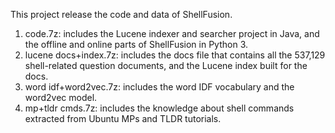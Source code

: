 This project release the code and data of ShellFusion.

1. code.7z: includes the Lucene indexer and searcher project in Java, and the offline and online parts of ShellFusion in Python 3.
2. lucene docs+index.7z: includes the docs file that contains all the 537,129 shell-related question documents, and the Lucene index built for the docs.
3. word idf+word2vec.7z: includes the word IDF vocabulary and the word2vec model.
4. mp+tldr cmds.7z: includes the knowledge about shell commands extracted from Ubuntu MPs and TLDR tutorials.
